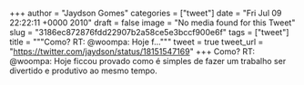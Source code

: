 
+++
author = "Jaydson Gomes"
categories = ["tweet"]
date = "Fri Jul 09 22:22:11 +0000 2010"
draft = false
image = "No media found for this Tweet"
slug = "3186ec872876fdd22907b2a58ce5e3bccf900e6f"
tags = ["tweet"]
title = """Como? RT: @woompa: Hoje f..."""
tweet = true
tweet_url = "https://twitter.com/jaydson/status/18151547169"
+++
Como? RT: @woompa: Hoje ficcou provado como é simples de fazer um trabalho ser divertido e produtivo ao mesmo tempo.
